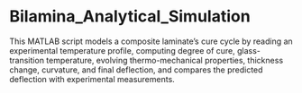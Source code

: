 # Bilamina_Analytical_Simulation
This MATLAB script models a composite laminate’s cure cycle by reading an experimental temperature profile, computing degree of cure, glass-transition temperature, evolving thermo-mechanical properties, thickness change, curvature, and final deflection, and compares the predicted deflection with experimental measurements.
